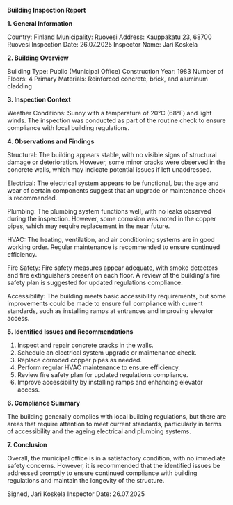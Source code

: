  **Building Inspection Report**

**1. General Information**

Country: Finland
Municipality: Ruovesi
Address: Kauppakatu 23, 68700 Ruovesi
Inspection Date: 26.07.2025
Inspector Name: Jari Koskela

**2. Building Overview**

Building Type: Public (Municipal Office)
Construction Year: 1983
Number of Floors: 4
Primary Materials: Reinforced concrete, brick, and aluminum cladding

**3. Inspection Context**

Weather Conditions: Sunny with a temperature of 20°C (68°F) and light winds. The inspection was conducted as part of the routine check to ensure compliance with local building regulations.

**4. Observations and Findings**

Structural: The building appears stable, with no visible signs of structural damage or deterioration. However, some minor cracks were observed in the concrete walls, which may indicate potential issues if left unaddressed.

Electrical: The electrical system appears to be functional, but the age and wear of certain components suggest that an upgrade or maintenance check is recommended.

Plumbing: The plumbing system functions well, with no leaks observed during the inspection. However, some corrosion was noted in the copper pipes, which may require replacement in the near future.

HVAC: The heating, ventilation, and air conditioning systems are in good working order. Regular maintenance is recommended to ensure continued efficiency.

Fire Safety: Fire safety measures appear adequate, with smoke detectors and fire extinguishers present on each floor. A review of the building's fire safety plan is suggested for updated regulations compliance.

Accessibility: The building meets basic accessibility requirements, but some improvements could be made to ensure full compliance with current standards, such as installing ramps at entrances and improving elevator access.

**5. Identified Issues and Recommendations**

1. Inspect and repair concrete cracks in the walls.
2. Schedule an electrical system upgrade or maintenance check.
3. Replace corroded copper pipes as needed.
4. Perform regular HVAC maintenance to ensure efficiency.
5. Review fire safety plan for updated regulations compliance.
6. Improve accessibility by installing ramps and enhancing elevator access.

**6. Compliance Summary**

The building generally complies with local building regulations, but there are areas that require attention to meet current standards, particularly in terms of accessibility and the ageing electrical and plumbing systems.

**7. Conclusion**

Overall, the municipal office is in a satisfactory condition, with no immediate safety concerns. However, it is recommended that the identified issues be addressed promptly to ensure continued compliance with building regulations and maintain the longevity of the structure.

Signed,
Jari Koskela
Inspector
Date: 26.07.2025